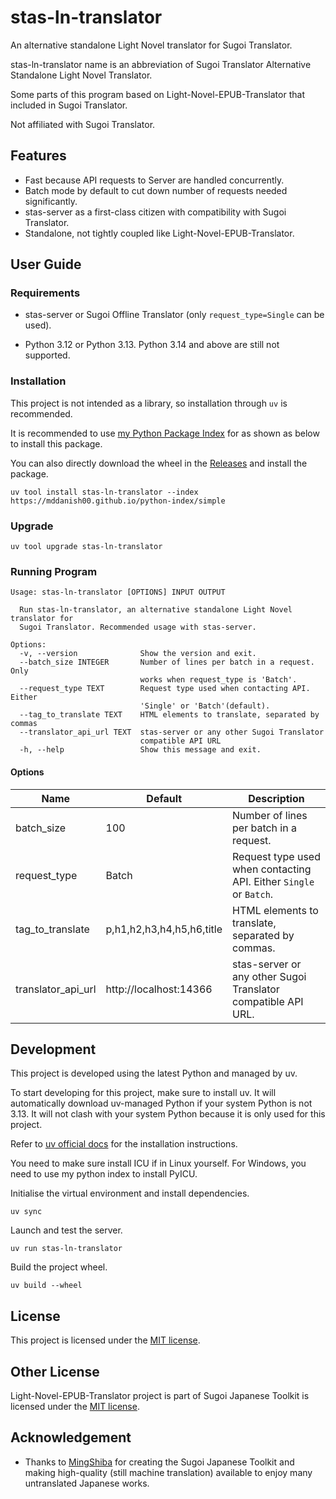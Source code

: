 # stas-ln-translator

An alternative standalone Light Novel translator for Sugoi Translator.

stas-ln-translator name is an abbreviation of Sugoi Translator Alternative Standalone Light Novel Translator.

Some parts of this program based on Light-Novel-EPUB-Translator that included in Sugoi Translator.

Not affiliated with Sugoi Translator.

## Features

- Fast because API requests to Server are handled concurrently.
- Batch mode by default to cut down number of requests needed significantly.
- stas-server as a first-class citizen with compatibility with Sugoi Translator.
- Standalone, not tightly coupled like Light-Novel-EPUB-Translator.

## User Guide

### Requirements

- stas-server or Sugoi Offline Translator (only `request_type=Single` can be used).

- Python 3.12 or Python 3.13. Python 3.14 and above are still not supported.

### Installation

This project is not intended as a library, so installation through `uv` is recommended.

It is recommended to use [my Python Package Index](https://mddanish00.github.io/python-index/simple) for as shown as below to install this package.

You can also directly download the wheel in the [Releases](https://github.com/mddanish00/stas-ln-translator/releases) and install the package.

```commandline
uv tool install stas-ln-translator --index https://mddanish00.github.io/python-index/simple
```

### Upgrade

```commandline
uv tool upgrade stas-ln-translator
```

### Running Program

```commandline
Usage: stas-ln-translator [OPTIONS] INPUT OUTPUT

  Run stas-ln-translator, an alternative standalone Light Novel translator for
  Sugoi Translator. Recommended usage with stas-server.

Options:
  -v, --version              Show the version and exit.
  --batch_size INTEGER       Number of lines per batch in a request. Only
                             works when request_type is 'Batch'.
  --request_type TEXT        Request type used when contacting API. Either
                             'Single' or 'Batch'(default).
  --tag_to_translate TEXT    HTML elements to translate, separated by commas
  --translator_api_url TEXT  stas-server or any other Sugoi Translator
                             compatible API URL
  -h, --help                 Show this message and exit.
```

#### Options

|Name|Default|Description|
|----|-------|-----------|
|batch_size|100|Number of lines per batch in a request.|
|request_type|Batch|Request type used when contacting API. Either `Single` or `Batch`.|
|tag_to_translate|p,h1,h2,h3,h4,h5,h6,title|HTML elements to translate, separated by commas.|
|translator_api_url|http://localhost:14366|stas-server or any other Sugoi Translator compatible API URL.|

## Development

This project is developed using the latest Python and managed by uv.

To start developing for this project, make sure to install uv. It will automatically download uv-managed Python if your system Python is not 3.13. It will not clash with your system Python because it is only used for this project.

Refer to [uv official docs](https://docs.astral.sh/uv/getting-started/installation/) for the installation instructions.

You need to make sure install ICU if in Linux yourself. For Windows, you need to use my python index to install PyICU.

Initialise the virtual environment and install dependencies.

```commandline
uv sync
```

Launch and test the server.

```commandline
uv run stas-ln-translator
```

Build the project wheel.

```commandline
uv build --wheel
```

## License

This project is licensed under the [MIT license](./LICENSE).

## Other License

Light-Novel-EPUB-Translator project is part of Sugoi Japanese Toolkit is licensed under the [MIT license](./LICENSE-Light-Novel-EPUB-Translator).

## Acknowledgement

- Thanks to [MingShiba](https://www.patreon.com/mingshiba) for creating the Sugoi Japanese Toolkit and making high-quality (still machine translation) available to enjoy many untranslated Japanese works.